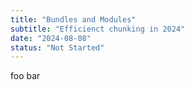 ```yaml
---
title: "Bundles and Modules"
subtitle: "Efficienct chunking in 2024"
date: "2024-08-08"
status: "Not Started"
---
```


foo bar
